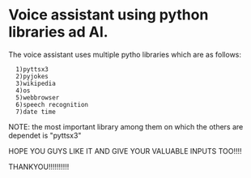 # Voice assistant using python libraries ad AI.
  The voice assistant uses multiple pytho libraries which are as follows:
      
      1)pyttsx3
      2)pyjokes
      3)wikipedia
      4)os
      5)webbrowser
      6)speech recognition
      7)date time
   
   NOTE: the most important library among them on which the others are dependet is "pyttsx3"
 
 HOPE YOU GUYS LIKE IT AND GIVE YOUR VALUABLE INPUTS TOO!!!!
 
 THANKYOU!!!!!!!!!!
